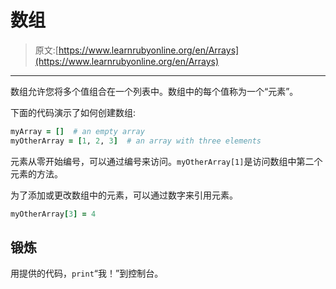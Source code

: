# 数组

> 原文:[https://www.learnrubyonline.org/en/Arrays](https://www.learnrubyonline.org/en/Arrays)

* * *

数组允许您将多个值组合在一个列表中。数组中的每个值称为一个“元素”。

下面的代码演示了如何创建数组:

```rb
myArray = []  # an empty array
myOtherArray = [1, 2, 3]  # an array with three elements 
```

元素从零开始编号，可以通过编号来访问。`myOtherArray[1]`是访问数组中第二个元素的方法。

为了添加或更改数组中的元素，可以通过数字来引用元素。

```rb
myOtherArray[3] = 4 
```

## 锻炼

用提供的代码，`print`“我！”到控制台。